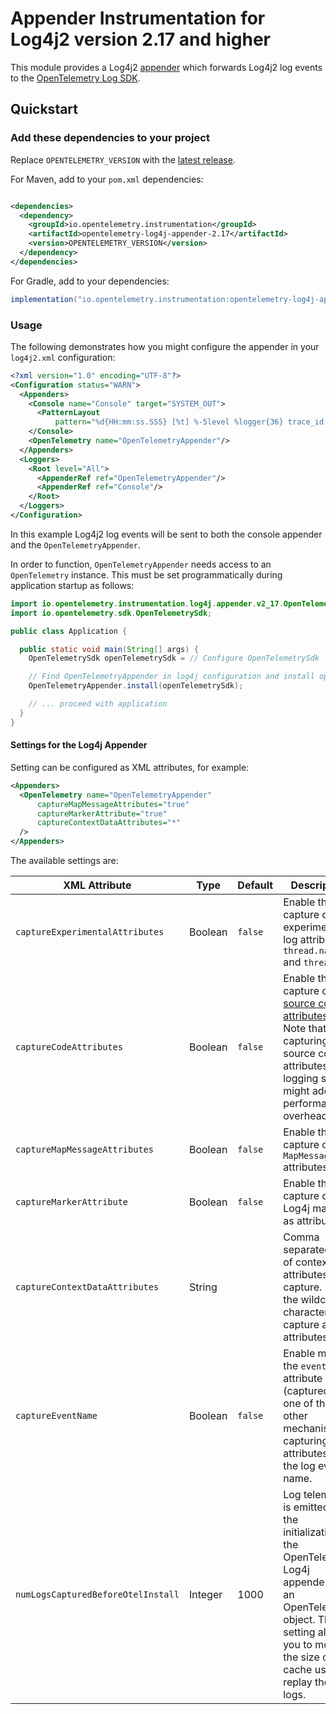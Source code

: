 # Appender Instrumentation for Log4j2 version 2.17 and higher

This module provides a Log4j2 [appender](https://logging.apache.org/log4j/2.x/manual/appenders.html)
which forwards Log4j2 log events to the
[OpenTelemetry Log SDK](https://github.com/open-telemetry/opentelemetry-java/tree/main/sdk/logs).

## Quickstart

### Add these dependencies to your project

Replace `OPENTELEMETRY_VERSION` with the [latest
release]( https://central.sonatype.com/artifact/io.opentelemetry.instrumentation/opentelemetry-log4j-appender-2.17).

For Maven, add to your `pom.xml` dependencies:

```xml

<dependencies>
  <dependency>
    <groupId>io.opentelemetry.instrumentation</groupId>
    <artifactId>opentelemetry-log4j-appender-2.17</artifactId>
    <version>OPENTELEMETRY_VERSION</version>
  </dependency>
</dependencies>
```

For Gradle, add to your dependencies:

```groovy
implementation("io.opentelemetry.instrumentation:opentelemetry-log4j-appender-2.17:OPENTELEMETRY_VERSION")
```

### Usage

The following demonstrates how you might configure the appender in your `log4j2.xml` configuration:

```xml
<?xml version="1.0" encoding="UTF-8"?>
<Configuration status="WARN">
  <Appenders>
    <Console name="Console" target="SYSTEM_OUT">
      <PatternLayout
          pattern="%d{HH:mm:ss.SSS} [%t] %-5level %logger{36} trace_id: %X{trace_id} span_id: %X{span_id} trace_flags: %X{trace_flags} - %msg%n"/>
    </Console>
    <OpenTelemetry name="OpenTelemetryAppender"/>
  </Appenders>
  <Loggers>
    <Root level="All">
      <AppenderRef ref="OpenTelemetryAppender"/>
      <AppenderRef ref="Console"/>
    </Root>
  </Loggers>
</Configuration>
```

In this example Log4j2 log events will be sent to both the console appender and
the `OpenTelemetryAppender`.

In order to function, `OpenTelemetryAppender` needs access to an `OpenTelemetry` instance. This must
be set programmatically during application startup as follows:

```java
import io.opentelemetry.instrumentation.log4j.appender.v2_17.OpenTelemetryAppender;
import io.opentelemetry.sdk.OpenTelemetrySdk;

public class Application {

  public static void main(String[] args) {
    OpenTelemetrySdk openTelemetrySdk = // Configure OpenTelemetrySdk

    // Find OpenTelemetryAppender in log4j configuration and install openTelemetrySdk
    OpenTelemetryAppender.install(openTelemetrySdk);

    // ... proceed with application
  }
}
```

#### Settings for the Log4j Appender

Setting can be configured as XML attributes, for example:

```xml
<Appenders>
  <OpenTelemetry name="OpenTelemetryAppender"
      captureMapMessageAttributes="true"
      captureMarkerAttribute="true"
      captureContextDataAttributes="*"
  />
</Appenders>
```

The available settings are:

| XML Attribute                      | Type    | Default | Description                                                                                                                                                                                                |
|------------------------------------|---------|---------|------------------------------------------------------------------------------------------------------------------------------------------------------------------------------------------------------------|
| `captureExperimentalAttributes`    | Boolean | `false` | Enable the capture of experimental log attributes `thread.name` and `thread.id`.                                                                                                                           |
| `captureCodeAttributes`            | Boolean | `false` | Enable the capture of [source code attributes]. Note that capturing source code attributes at logging sites might add a performance overhead.                                                              |
| `captureMapMessageAttributes`      | Boolean | `false` | Enable the capture of `MapMessage` attributes.                                                                                                                                                             |
| `captureMarkerAttribute`           | Boolean | `false` | Enable the capture of Log4j markers as attributes.                                                                                                                                                         |
| `captureContextDataAttributes`     | String  |         | Comma separated list of context data attributes to capture. Use the wildcard character `*` to capture all attributes.                                                                                      |
| `captureEventName`                 | Boolean | `false` | Enable moving the `event.name` attribute (captured by one of the other mechanisms of capturing attributes) to the log event name.                                                                          |
| `numLogsCapturedBeforeOtelInstall` | Integer | 1000    | Log telemetry is emitted after the initialization of the OpenTelemetry Log4j appender with an OpenTelemetry object. This setting allows you to modify the size of the cache used to replay the first logs. |

[source code attributes]: https://github.com/open-telemetry/semantic-conventions/blob/main/docs/general/attributes.md#source-code-attributes

